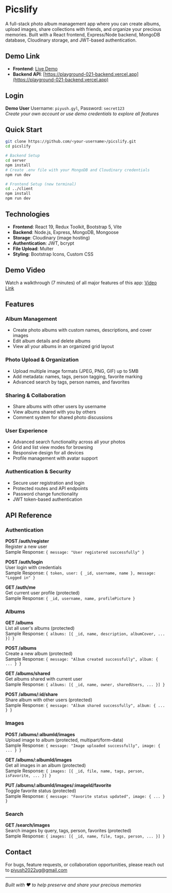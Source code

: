 # **Picslify**

A full-stack photo album management app where you can create albums, upload images, share collections with friends, and organize your precious memories. Built with a React frontend, Express/Node backend, MongoDB database, Cloudinary storage, and JWT-based authentication.

## **Demo Link**
- **Frontend**: [Live Demo](https://picslify-frontend.vercel.app) 
- **Backend API**: [https://playground-021-backend.vercel.app](https://playground-021-backend.vercel.app)

## **Login**
**Demo User** Username: `piyush.gyl`, Password: `secret123`  
*Create your own account or use demo credentials to explore all features*

## **Quick Start**

```bash
git clone https://github.com/<your-username>/picslify.git
cd picslify

# Backend Setup
cd server
npm install
# Create .env file with your MongoDB and Cloudinary credentials
npm run dev

# Frontend Setup (new terminal)
cd ../client  
npm install
npm run dev
```

## **Technologies**
* **Frontend**: React 19, Redux Toolkit, Bootstrap 5, Vite
* **Backend**: Node.js, Express, MongoDB, Mongoose
* **Storage**: Cloudinary (image hosting)
* **Authentication**: JWT, bcrypt
* **File Upload**: Multer
* **Styling**: Bootstrap Icons, Custom CSS

## **Demo Video**
Watch a walkthrough (7 minutes) of all major features of this app: [Video Link](https://youtu.be/zx37Y3YBYgI)

## **Features**

### **Album Management**
* Create photo albums with custom names, descriptions, and cover images
* Edit album details and delete albums
* View all your albums in an organized grid layout

### **Photo Upload & Organization**
* Upload multiple image formats (JPEG, PNG, GIF) up to 5MB
* Add metadata: names, tags, person tagging, favorite marking
* Advanced search by tags, person names, and favorites

### **Sharing & Collaboration**
* Share albums with other users by username
* View albums shared with you by others
* Comment system for shared photo discussions

### **User Experience**
* Advanced search functionality across all your photos
* Grid and list view modes for browsing
* Responsive design for all devices
* Profile management with avatar support

### **Authentication & Security**
* Secure user registration and login
* Protected routes and API endpoints
* Password change functionality
* JWT token-based authentication

## **API Reference**

### **Authentication**
**POST /auth/register**  
Register a new user  
Sample Response: `{ message: "User registered successfully" }`

**POST /auth/login**  
User login with credentials  
Sample Response: `{ token, user: { _id, username, name }, message: "Logged in" }`

**GET /auth/me**  
Get current user profile (protected)  
Sample Response: `{ _id, username, name, profilePicture }`

### **Albums**
**GET /albums**  
List all user's albums (protected)  
Sample Response: `{ albums: [{ _id, name, description, albumCover, ... }] }`

**POST /albums**  
Create a new album (protected)  
Sample Response: `{ message: "Album created successfully", album: { ... } }`

**GET /albums/shared**  
Get albums shared with current user  
Sample Response: `{ albums: [{ _id, name, owner, sharedUsers, ... }] }`

**POST /albums/:id/share**  
Share album with other users (protected)  
Sample Response: `{ message: "Album shared successfully", album: { ... } }`

### **Images**
**POST /albums/:albumId/images**  
Upload image to album (protected, multipart/form-data)  
Sample Response: `{ message: "Image uploaded successfully", image: { ... } }`

**GET /albums/:albumId/images**  
Get all images in an album (protected)  
Sample Response: `{ images: [{ _id, file, name, tags, person, isFavorite, ... }] }`

**PUT /albums/:albumId/images/:imageId/favorite**  
Toggle favorite status (protected)  
Sample Response: `{ message: "Favorite status updated", image: { ... } }`

### **Search**
**GET /search/images**  
Search images by query, tags, person, favorites (protected)  
Sample Response: `{ images: [{ _id, name, file, tags, person, ... }] }`

## **Contact**

For bugs, feature requests, or collaboration opportunities, please reach out to piyush2022ug@gmail.com

---

*Built with ❤️ to help preserve and share your precious memories*